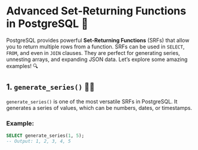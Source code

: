 # Advanced Set-Returning Functions in PostgreSQL 🚀

PostgreSQL provides powerful **Set-Returning Functions** (SRFs) that allow you to return multiple rows from a function. SRFs can be used in `SELECT`, `FROM`, and even in `JOIN` clauses. They are perfect for generating series, unnesting arrays, and expanding JSON data. Let’s explore some amazing examples! 🔍

## 1. `generate_series()` 🧑‍💻

`generate_series()` is one of the most versatile SRFs in PostgreSQL. It generates a series of values, which can be numbers, dates, or timestamps.

### Example:
```sql
SELECT generate_series(1, 5); 
-- Output: 1, 2, 3, 4, 5
